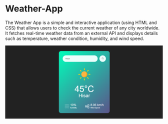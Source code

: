 # Weather-App
The Weather App is a simple and interactive application (using HTML and CSS) that allows users to check the current weather of any city worldwide. It fetches real-time weather data from an external API and displays details such as temperature, weather condition, humidity, and wind speed.

![image alt](https://github.com/rohitverma2002/Weather-App/blob/34b757ba1e9f8de3b5b8f4b676375171cd4abcb0/images/weather%20dis.PNG)
